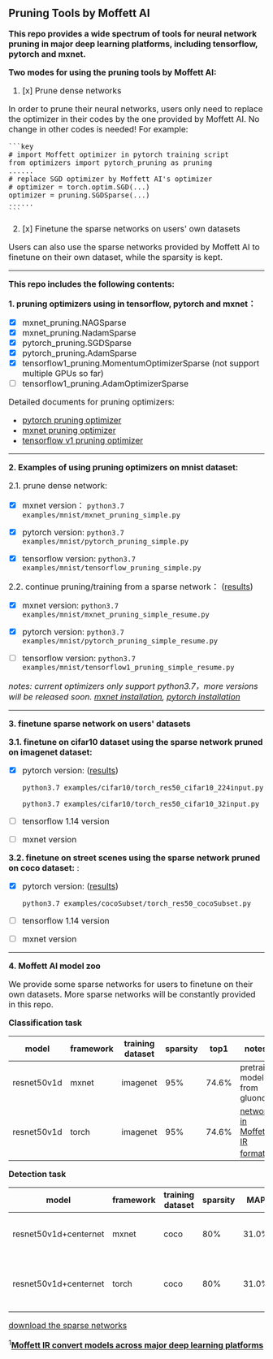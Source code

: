 ## Pruning Tools by Moffett AI
**<font size='3'>This repo provides a wide spectrum of tools for neural network pruning in major deep learning platforms, including tensorflow, pytorch and mxnet.**


**<font size='3'>Two modes for using the pruning tools by Moffett AI:<font>**
1. [x] Prune dense networks 

In order to prune their neural networks, users only need to replace the optimizer in their codes by the one provided by Moffett AI. No change in other codes is needed! For example: 

    ```key
    # import Moffett optimizer in pytorch training script 
    from optimizers import pytorch_pruning as pruning
    ......
    # replace SGD optimizer by Moffett AI's optimizer  
    # optimizer = torch.optim.SGD(...)
    optimizer = pruning.SGDSparse(...)
    ......
    ```

2. [x] Finetune the sparse networks on users' own datasets 

Users can also use the sparse networks provided by Moffett AI to finetune on their own dataset, while the sparsity is kept. 

---

**<font size='3'>This repo includes the following contents:</font>**

**<font size='3'>1. pruning optimizers using in tensorflow, pytorch and mxnet：</font>**
 * [x] mxnet_pruning.NAGSparse
 * [x] mxnet_pruning.NadamSparse
 * [x] pytorch_pruning.SGDSparse
 * [x] pytorch_pruning.AdamSparse
 * [x] tensorflow1_pruning.MomentumOptimizerSparse (not support multiple GPUs so far)
 * [ ] tensorflow1_pruning.AdamOptimizerSparse

Detailed documents for pruning optimizers:
* [pytorch pruning optimizer](./docs/pytorch_parameters.md)
* [mxnet pruning optimizer](./docs/mxnet_parameters.md)
* [tensorflow v1 pruning optimizer](./docs/tensorflow1_parameters.md)

---

**<font size='3'>2. Examples of using pruning optimizers on mnist dataset:</font>**

<font size='3'>2.1. prune dense network:</font>

 * [x] mxnet version：
    `python3.7 examples/mnist/mxnet_pruning_simple.py`

 * [x] pytorch version:
    `python3.7 examples/mnist/pytorch_pruning_simple.py`

  * [x] tensorflow version:
    `python3.7 examples/mnist/tensorflow_pruning_simple.py`

   <font size='3'>2.2. continue pruning/training from a sparse network：</font> ([results](./docs/results.md#pruning-and-finetune-results))

   * [x] mxnet version:
    `python3.7 examples/mnist/mxnet_pruning_simple_resume.py`

   * [x] pytorch version:
    `python3.7 examples/mnist/pytorch_pruning_simple_resume.py`

   * [ ] tensorflow version:
    `python3.7 examples/mnist/tensorflow1_pruning_simple_resume.py`

*notes: current optimizers only support python3.7，more versions will be released soon. [mxnet installation](https://mxnet.apache.org/get_started/?platform=macos&language=python&), [pytorch installation](https://pytorch.org/)*

---
**<font size='3'>3. finetune sparse network on users' datasets </font>**

**<font size='3'>3.1.  finetune on cifar10 dataset using the sparse network pruned on imagenet dataset:</font>**
* [x] pytorch version: ([results](./docs/results.md#task-2-finetune-sparse-network-on-classification-dataset))

    `python3.7 examples/cifar10/torch_res50_cifar10_224input.py`

    `python3.7 examples/cifar10/torch_res50_cifar10_32input.py`
* [ ] tensorflow 1.14 version
* [ ] mxnet version

**<font size='3'>3.2.  finetune on street scenes using the sparse network pruned on coco dataset:</font>** : 
* [x] pytorch version: ([results](./docs/results.md#task-3-finetune-sparse-network-on-detection-dataset))

    `python3.7 examples/cocoSubset/torch_res50_cocoSubset.py`

* [ ] tensorflow 1.14 version
* [ ] mxnet version

---
**<font size='3'>4. Moffett AI model zoo </font>**

We provide some sparse networks for users to finetune on their own datasets. More sparse networks will be constantly provided in this repo.

**<font size='3'>Classification task</font>**

|model|framework|training dataset|sparsity|top1|notes|
|-|-|-|-|-|-|
|resnet50v1d|mxnet|imagenet|95%|74.6%|pretrain model from gluoncv|
|resnet50v1d|torch|imagenet|95%|74.6%|[network in Moffett IR format<sup>1</sup>](./examples/cifar10/resnet50v1d_graph.png)|

**<font size='3'>Detection task </font>**

|model|framework|training dataset|sparsity|MAP|notes|
|-|-|-|-|-|-|
|resnet50v1d+centernet|mxnet|coco|80%|31.0%|pretrain model from gluoncv||
|resnet50v1d+centernet|torch|coco|80%|31.0%|[network in Moffett IR format<sup>1</sup>](./examples/cocoSubset/resnet50v1d_centernet.png)|

[download the sparse networks](https://drive.google.com/open?id=1xZ-lDh1CGnaFMpsQft37kyfocPf16KuR)

<sup>1</sup>**<font size='3'>[Moffett IR convert models across major deep learning platforms](./docs/reconstruct_network.md) </font>**
